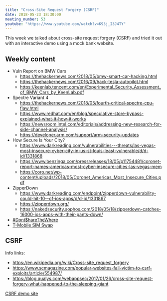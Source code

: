 ```yaml
---
title: "Cross-Site Request Forgery (CSRF)"
date: 2018-05-23 18:30:00
meeting_number: 53
youtube: "https://www.youtube.com/watch?v=K93j_I3J4TY"
---
```

This week we talked about cross-site request forgery (CSRF) and tried it out  with an interactive demo using a mock bank website.

## Weekly content
* Vuln Report on BMW Cars
  * <https://thehackernews.com/2018/05/bmw-smart-car-hacking.html>
  * <https://thehackernews.com/2016/09/hack-tesla-autopilot.html>
  * <https://keenlab.tencent.com/en/Experimental_Security_Assessment_of_BMW_Cars_by_KeenLab.pdf>
* Spectre Variant 4
  * <https://thehackernews.com/2018/05/fourth-critical-spectre-cpu-flaw.html>
  * <https://www.redhat.com/en/blog/speculative-store-bypass-explained-what-it-how-it-works>
  * <https://newsroom.intel.com/editorials/addressing-new-research-for-side-channel-analysis/>
  * <https://developer.arm.com/support/arm-security-updates>
* How Secure Is Your City?
  * <https://www.darkreading.com/vulnerabilities---threats/las-vegas-most-insecure-cyber-city-in-us-st-louis-least-vulnerable/d/d-id/1331868>
  * <https://www.benzinga.com/pressreleases/18/05/p11754481/coronet-report-names-americas-most-cyber-insecure-cities-las-vegas-mem>
  * <https://coro.net/wp-content/uploads/2018/05/Coronet_Americas_Most_Insecure_Cities.pdf>
* ZipperDown
  * <https://www.darkreading.com/endpoint/zipperdown-vulnerability-could-hit-10--of-ios-apps/d/d-id/1331867>
  * <https://zipperdown.org/>
  * <https://nakedsecurity.sophos.com/2018/05/18/zipperdown-catches-16000-ios-apps-with-their-pants-down/>
* [#Dont$hareTheWhere](https://krebsonsecurity.com/2018/05/mobile-giants-please-dont-share-the-where/)
* [T-Mobile SIM Swap](https://krebsonsecurity.com/2018/05/t-mobile-employee-made-unauthorized-sim-swap-to-steal-instagram-account/)

## CSRF
Info links:
* <https://en.wikipedia.org/wiki/Cross-site_request_forgery>
* <https://www.scmagazine.com/popular-websites-fall-victim-to-csrf-exploits/article/554987/>
* <https://blog.qualys.com/webappsec/2017/01/26/cross-site-request-forgery-what-happened-to-the-sleeping-giant>

[CSRF demo site](https://unsafe.schiff.io/csrf-demo/login.php)
